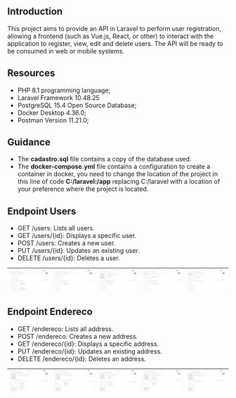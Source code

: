 ## Introduction

This project aims to provide an API in Laravel to perform user registration, allowing a frontend (such as Vue.js, React, or other) to interact with the application to register, view, edit and delete users. The API will be ready to be consumed in web or mobile systems.

## Resources

- PHP 8.1 programming language;
- Laravel Framework 10.48.25
- PostgreSQL 15.4 Open Source Database;
- Docker Desktop 4.36.0;
- Postman Version 11.21.0;

## Guidance

- The **cadastro.sql** file contains a copy of the database used. 
- The **docker-compose.yml** file contains a configuration to create a container in docker, you need to change the location of the project in this line of code **C:/laravel:/app** replacing C:/laravel with a location of your preference where the project is located.

## Endpoint Users

- GET /users: Lists all users.
- GET /users/{id}: Displays a specific user.
- POST /users: Creates a new user.
- PUT /users/{id}: Updates an existing user.
- DELETE /users/{id}: Deletes a user.

| ![Imagem 1](users_get.png) | ![Imagem 2](users_get_id.png) | ![Imagem 3](users_post.png) | ![Imagem 4](users_put.png) | ![Imagem 5](users_delete.png) |
|---|---|---|---|---|

## Endpoint Endereco

- GET /endereco: Lists all address.
- POST /endereco: Creates a new address.
- GET /endereco/{id}: Displays a specific address.
- PUT /endereco/{id}: Updates an existing address.
- DELETE /endereco/{id}: Deletes an address.

| ![Imagem 1](endereco_get.png) | ![Imagem 2](endereco_get_id.png) | ![Imagem 3](endereco_post.png) | ![Imagem 4](endereco_put.png) | ![Imagem 5](endereco_delete.png) |
|---|---|---|---|---|